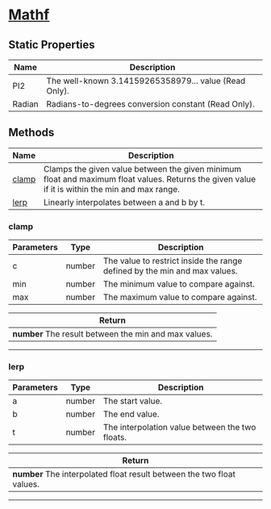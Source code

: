 # **[Mathf](../README.md)**

## **Static Properties**

| Name | Description |
|------|-------------|
| PI2 | The well-known 3.14159265358979... value (Read Only). |
| Radian | Radians-to-degrees conversion constant (Read Only). |

## **Methods**

| Name | Description |
|------|-------------|
| [clamp](#clamp) | Clamps the given value between the given minimum float and maximum float values. Returns the given value if it is within the min and max range. |
| [lerp](#lerp) | Linearly interpolates between a and b by t. |

### **clamp**

| Parameters | Type | Description |
|------------|------|-------------|
| c | number | The value to restrict inside the range defined by the min and max values. |
| min | number | The minimum value to compare against. |
| max | number | The maximum value to compare against. |

| Return |
|--------|
| **number** The result between the min and max values. |

---

### **lerp**

| Parameters | Type | Description |
|------------|------|-------------|
| a | number | The start value. |
| b | number | The end value. |
| t | number | The interpolation value between the two floats. |

| Return |
|--------|
| **number** The interpolated float result between the two float values. |

---

